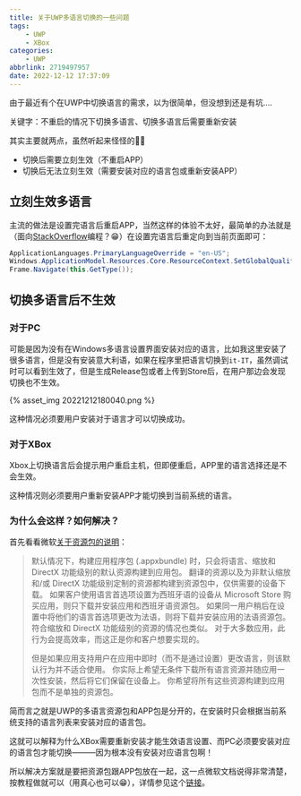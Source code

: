 ```yaml
---
title: 关于UWP多语言切换的一些问题
tags:
    - UWP
    - XBox
categories:
    - UWP
abbrlink: 2719497957
date: 2022-12-12 17:37:09
---
```


由于最近有个在UWP中切换语言的需求，以为很简单，但没想到还是有坑....

关键字：不重启的情况下切换多语言、切换多语言后需要重新安装

<!--more-->

其实主要就两点，虽然听起来怪怪的🤣🤣

* 切换后需要立刻生效（不重启APP）
* 切换后无法立刻生效（需要安装对应的语言包或重新安装APP）

## 立刻生效多语言

主流的做法是设置完语言后重启APP，当然这样的体验不太好，最简单的办法就是（面向[StackOverflow](https://stackoverflow.com/questions/32715690/c-sharp-change-app-language-programmatically-uwp-realtime)编程？😁）在设置完语言后重定向到当前页面即可：

``` csharp
ApplicationLanguages.PrimaryLanguageOverride = "en-US";
Windows.ApplicationModel.Resources.Core.ResourceContext.SetGlobalQualifierValue("Language", "en-US");
Frame.Navigate(this.GetType());
```

## 切换多语言后不生效

### 对于PC

可能是因为没有在Windows多语言设置界面安装对应的语言，比如我这里安装了很多语言，但是没有安装意大利语，如果在程序里把语言切换到`it-IT`，虽然调试时可以看到生效了，但是生成Release包或者上传到Store后，在用户那边会发现切换也不生效。

{% asset_img 20221212180040.png %}

这种情况必须要用户安装对于语言才可以切换成功。

### 对于XBox

Xbox上切换语言后会提示用户重启主机，但即便重启，APP里的语言选择还是不会生效。

这种情况则必须要用户重新安装APP才能切换到当前系统的语言。

### 为什么会这样？如何解决？

首先看看微软[关于资源包的说明](https://learn.microsoft.com/zh-cn/windows/uwp/app-resources/build-resources-into-app-package)：

> 默认情况下，构建应用程序包 (.appxbundle) 时，只会将语言、缩放和 DirectX 功能级别的默认资源构建到应用包。 翻译的资源以及为非默认缩放和/或 DirectX 功能级别定制的资源都构建到资源包中，仅供需要的设备下载。 如果客户使用语言首选项设置为西班牙语的设备从 Microsoft Store 购买应用，则只下载并安装应用和西班牙语资源包。 如果同一用户稍后在设置中将他们的语言首选项更改为法语，则将下载并安装应用的法语资源包。 符合缩放和 DirectX 功能级别的资源的情况也类似。 对于大多数应用，此行为会提高效率，而这正是你和客户想要实现的。
>
>但是如果应用支持用户在应用中即时（而不是通过设置）更改语言，则该默认行为并不适合使用。 你实际上希望无条件下载所有语言资源并随应用一次性安装，然后将它们保留在设备上。 你希望将所有这些资源构建到应用包而不是单独的资源包。

简而言之就是UWP的多语言资源包和APP包是分开的，在安装时只会根据当前系统支持的语言列表来安装对应的语言包。

这就可以解释为什么XBox需要重新安装才能生效语言设置、而PC必须要安装对应的语言包才能切换———因为根本没有安装对应语言包啊！

所以解决方案就是要把资源包跟APP包放在一起，这一点微软文档说得非常清楚，按教程做就可以（用真心也可以😁），详情参见这个[链接](https://learn.microsoft.com/zh-cn/windows/uwp/app-resources/build-resources-into-app-package#option-1-use-priconfigpackagingxml-to-build-resources-into-your-app-package)。
